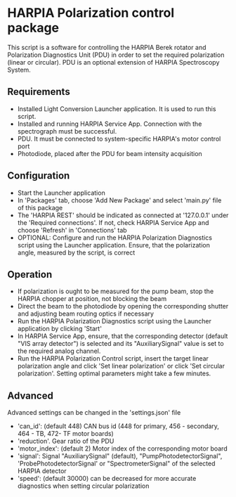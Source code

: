 # HARPIA Polarization control package
This script is a software for controlling the HARPIA Berek rotator and
Polarization Diagnostics Unit (PDU) in order to set the required polarization
(linear or circular). PDU is an optional extension of HARPIA Spectroscopy System.

## Requirements
 - Installed Light Conversion Launcher application. It is used to run this 
   script.
 - Installed and running HARPIA Service App. Connection with the spectrograph 
   must be successful.
 - PDU. It must be connected to system-specific HARPIA's motor control port
 - Photodiode, placed after the PDU for beam intensity acquisition
 
## Configuration
 - Start the Launcher application
 - In 'Packages' tab, choose 'Add New Package' and select 'main.py' file 
   of this package
 - The 'HARPIA REST' should be indicated as connected at '127.0.0.1' under the
   'Required connections'. If not, check HARPIA Service App and choose 'Refresh'
   in 'Connections' tab
 - OPTIONAL: Configure and run the HARPIA Polarization Diagnostics script using the Launcher 
   application. Ensure, that the polarization angle, measured by the script, is correct
 
## Operation
 - If polarization is ought to be measured for the pump beam, stop the HARPIA 
   chopper at position, not blocking the beam
 - Direct the beam to the photodiode by opening the corresponding shutter and
   adjusting beam routing optics if necessary
 - Run the HARPIA Polarization Diagnostics script using the Launcher application
   by clicking 'Start'
 - In HARPIA Service App, ensure, that the corresponding detector (default 
   "VIS array detector") is selected and its "AuxiliarySignal" value is set
   to the required analog channel.
 - Run the HARPIA Polarization Control script, insert the target linear polarization angle
   and click 'Set linear polarization' or click 'Set circular polarization'. Setting
   optimal parameters might take a few minutes.
 
## Advanced
Advanced settings can be changed in the 'settings.json' file
 - 'can_id': (default 448) CAN bus id (448 for primary, 456 - secondary, 
   464 - TB, 472- TF motor boards)
 - 'reduction'. Gear ratio of the PDU
 - 'motor_index': (default 2) Motor index of the corresponding motor  board
 - 'signal': Signal "AuxiliarySignal" (default), "PumpPhotodetectorSignal",
   'ProbePhotodetectorSignal' or "SpectrometerSignal" of the selected HARPIA 
   detector
 - 'speed': (default 30000) can be decreased for more accurate diagnostics 
   when setting circular polarization
